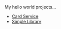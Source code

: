 My hello world projects...

* [Card Service](http://ahoque.org/card-service)
* [Simple Library](http://ahoque.org/simple-library)